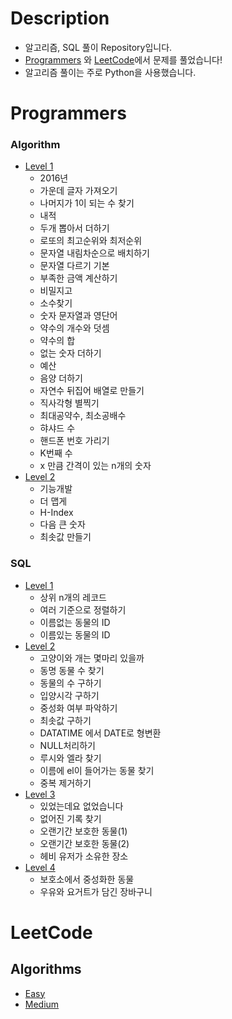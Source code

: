# Description
  - 알고리즘, SQL 풀이 Repository입니다.
  - [Programmers](https://programmers.co.kr/) 와 [LeetCode](https://leetcode.com/)에서 문제를 풀었습니다!
  - 알고리즘 풀이는 주로 Python을 사용했습니다.

# Programmers
 ### Algorithm
  - [Level 1](https://github.com/KanuKim97/Algorithm/tree/main/level1)
    - 2016년
    - 가운데 글자 가져오기
    - 나머지가 1이 되는 수 찾기 
    - 내적
    - 두개 뽑아서 더하기
    - 로또의 최고순위와 최저순위
    - 문자열 내림차순으로 배치하기 
    - 문자열 다르기 기본
    - 부족한 금액 계산하기
    - 비밀지고
    - 소수찾기
    - 숫자 문자열과 영단어
    - 약수의 개수와 덧셈
    - 약수의 합
    - 없는 숫자 더하기
    - 예산
    - 음양 더하기
    - 자연수 뒤집어 배열로 만들기
    - 직사각형 별찍기
    - 최대공약수, 최소공배수
    - 햐샤드 수
    - 핸드폰 번호 가리기
    - K번째 수 
    - x 만큼 간격이 있는 n개의 숫자 
  - [Level 2](https://github.com/KanuKim97/Algorithm/tree/main/level2)
    - 기능개발
    - 더 맵게
    - H-Index
    - 다음 큰 숫자
    - 최솟값 만들기
### SQL 
  - [Level 1](https://github.com/KanuKim97/Algorithm/tree/main/sql/level1)
    - 상위 n개의 레코드 
    - 여러 기준으로 정렬하기 
    - 이름없는 동물의 ID 
    - 이름있는 동물의 ID
  - [Level 2](https://github.com/KanuKim97/Algorithm/tree/main/sql/level2)
    - 고양이와 개는 몇마리 있을까
    - 동명 동물 수 찾기
    - 동물의 수 구하기
    - 입양시각 구하기
    - 중성화 여부 파악하기
    - 최솟값 구하기
    - DATATIME 에서 DATE로 형변환
    - NULL처리하기
    - 루시와 엘라 찾기
    - 이름에 el이 들어가는 동물 찾기
    - 중복 제거하기
  - [Level 3](https://github.com/KanuKim97/Algorithm/tree/main/sql/level3)
    - 있었는데요 없었습니다
    - 없어진 기록 찾기
    - 오랜기간 보호한 동물(1)
    - 오랜기간 보호한 동물(2)
    - 헤비 유저가 소유한 장소
  - [Level 4](https://github.com/KanuKim97/Algorithm/tree/main/sql/level4)
    - 보호소에서 중성화한 동물
    - 우유와 요거트가 담긴 장바구니 

# LeetCode
 ## Algorithms
 - [Easy](https://github.com/KanuKim97/Algorithm/tree/main/leetCode/Easy)
 - [Medium](https://github.com/KanuKim97/Algorithm/tree/main/leetCode/Medium)
